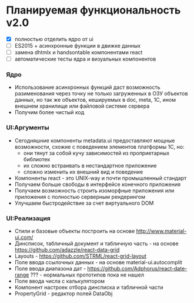 # Планируемая функциональность v2.0

- [x] полностью отделить ядро от ui
- [ ] ES2015 + асинхронные функции в движке данных
- [ ] замена dhtmlx и handsontable компонентами react
- [ ] автоматические тесты ядра и визуальных компонентов
 
### Ядро
- Использование асинхронных функций даст возможность разименования через точку не только загруженных в ОЗУ объектов данных, но так же объектов, кешируемых в doc, meta, 1С, ином внешнем хранилище или файловой системе сервера
- Получим более чистый код

### UI:Аргументы
- Сегодняшние компоненты metadata.ui предоставляют мощные возможности, схожие с поведением элементов платформы 1С, но:
  + они тянут за собой кучу зависимостей из проприетарных библиотек
  + их сложно встраивать в нестандартное приложение
  + сложно изменить их внешний вид и поведение
- Компоненты react - это UNIX-way и почти промышленный стандарт
- Получаем больше свободы в интерфейсе конечного приложения
- Получаем возможность строить изоморфные приложения или приложения с полностью серверным рендерингом
- Улучшаем быстродействие за счет виртуального DOM
  
### UI:Реализация
- Стили и базовые объекты построить на основе http://www.material-ui.com/
- Динсписок, табличный документ и табличную часть - на основе https://github.com/adazzle/react-data-grid
- Layouts - https://github.com/STRML/react-grid-layout
- Поле ввода ссылочных данных - на основе material-ui.autocomplit
- Поле ввода диапазона дат - https://github.com/Adphorus/react-date-range ??? - нормальных прототипов пока не нашел
- Поле ввода числа с калькулятором
- Компонент настроек отбора динсписка и табличной части
- PropertyGrid - редактор полей DataObj